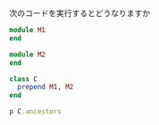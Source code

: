 次のコードを実行するとどうなりますか
```ruby
module M1
end

module M2
end

class C
  prepend M1, M2
end

p C.ancestors
```
